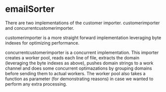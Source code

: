 # emailSorter

There are two implementations of the customer importer.
customerimporter and concurrentcustomerimporter.

customerimporter is a more straight forward implementation leveraging byte indexes for optimizing performance. 

concurrentcustomerimporter is a concurrent implementation. This importer creates a worker pool, reads each line of file, extracts the domain (leveraging the byte indexes as above), pushes domain strings to a work channel and does some concurrent optimazations by grouping domains before sending them to actual workers. The worker pool also takes a function as parameter (for demonstrating reasons) in case we wanted to perform any extra processing.
